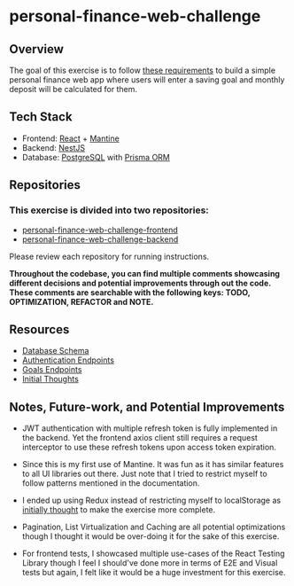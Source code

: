 # personal-finance-web-challenge

## Overview

The goal of this exercise is to follow [these requirements](./requirements.md) to build a simple personal finance web app where users will enter a saving goal and monthly deposit will be calculated for them.

## Tech Stack

- Frontend: [React](https://react.dev) + [Mantine](https://mantine.dev)
- Backend: [NestJS](https://nestjs.com)
- Database: [PostgreSQL](https://www.postgresql.org) with [Prisma ORM](https://www.prisma.io)

## Repositories

### This exercise is divided into two repositories: 

- [personal-finance-web-challenge-frontend](https://github.com/elsheraey/personal-finance-web-challenge-frontend)
- [personal-finance-web-challenge-backend](https://github.com/elsheraey/personal-finance-web-challenge-backend)

Please review each repository for running instructions.

**Throughout the codebase, you can find multiple comments showcasing different decisions and potential improvements through out the code. These comments are searchable with the following keys: TODO, OPTIMIZATION, REFACTOR and NOTE.**

## Resources

- [Database Schema](https://github.com/elsheraey/personal-finance-web-challenge-backend/blob/main/prisma/schema.prisma)
- [Authentication Endpoints](https://github.com/elsheraey/personal-finance-web-challenge-backend/blob/main/src/auth/auth.controller.ts)
- [Goals Endpoints](https://github.com/elsheraey/personal-finance-web-challenge-backend/blob/main/src/goals/goals.controller.ts)
- [Initial Thoughts](./initial-thoughts.md)

## Notes, Future-work, and Potential Improvements

- JWT authentication with multiple refresh token is fully implemented in the backend. Yet the frontend axios client still requires a request interceptor to use these refresh tokens upon access token expiration.

- Since this is my first use of Mantine. It was fun as it has similar features to all UI libraries out there. Just note that I tried to restrict myself to follow patterns mentioned in the documentation.

- I ended up using Redux instead of restricting myself to localStorage as [initially thought](./initial-thoughts.md) to make the exercise more complete.

- Pagination, List Virtualization and Caching are all potential optimizations though I thought it would be over-doing it for the sake of this exercise.

- For frontend tests, I showcased multiple use-cases of the React Testing Library though I feel I should've done more in terms of E2E and Visual tests but again, I felt like it would be a huge investment for this exercise.